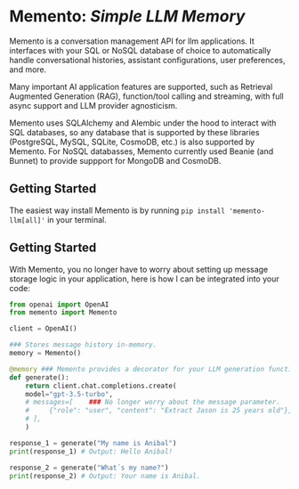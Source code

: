 # Memento: _Simple LLM Memory_

Memento is a conversation management API for llm applications. It interfaces with your SQL or NoSQL database of choice to automatically handle conversational histories, assistant configurations, user preferences, and more.

Many important AI application features are supported, such as Retrieval Augmented Generation (RAG), function/tool calling and streaming, with full async support and LLM provider agnosticism.

Memento uses SQLAlchemy and Alembic under the hood to interact with SQL databases, so any database that is supported by these libraries (PostgreSQL, MySQL, SQLite, CosmoDB, etc.) is also supported by Memento. For NoSQL databasses, Memento currently used Beanie (and Bunnet) to provide suppport for MongoDB and CosmoDB.

## Getting Started

The easiest way install Memento is by running `pip install 'memento-llm[all]'` in your terminal.

## Getting Started

With Memento, you no longer have to worry about setting up message storage logic in your application, here is how I can be integrated into your code:

```py hl_lines="5 13"
from openai import OpenAI
from memento import Memento

client = OpenAI()

### Stores message history in-memory.
memory = Memento()

@memory ### Memento provides a decorator for your LLM generation function.
def generate():
    return client.chat.completions.create(
    model="gpt-3.5-turbo",
    # messages=[    ### No longer worry about the message parameter.
    #     {"role": "user", "content": "Extract Jason is 25 years old"},
    # ],
    )

response_1 = generate("My name is Anibal")
print(response_1) # Output: Hello Anibal!

response_2 = generate("What´s my name?")
print(response_2) # Output: Your name is Anibal.
```
